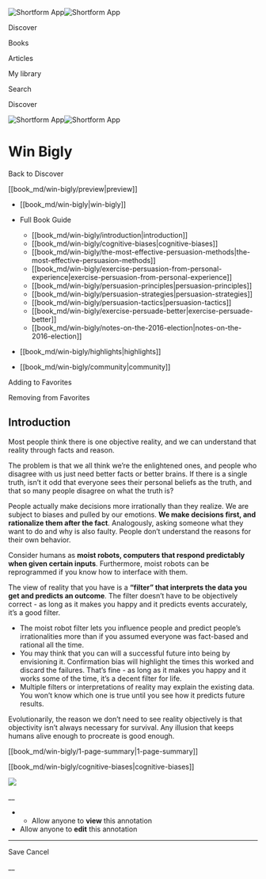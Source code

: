 ![Shortform App](/img/logo.36a2399e.svg)![Shortform App](/img/logo-dark.70c1b072.svg)

Discover

Books

Articles

My library

Search

Discover

![Shortform App](/img/logo.36a2399e.svg)![Shortform App](/img/logo-dark.70c1b072.svg)

# Win Bigly

Back to Discover

[[book_md/win-bigly/preview|preview]]

  * [[book_md/win-bigly|win-bigly]]
  * Full Book Guide

    * [[book_md/win-bigly/introduction|introduction]]
    * [[book_md/win-bigly/cognitive-biases|cognitive-biases]]
    * [[book_md/win-bigly/the-most-effective-persuasion-methods|the-most-effective-persuasion-methods]]
    * [[book_md/win-bigly/exercise-persuasion-from-personal-experience|exercise-persuasion-from-personal-experience]]
    * [[book_md/win-bigly/persuasion-principles|persuasion-principles]]
    * [[book_md/win-bigly/persuasion-strategies|persuasion-strategies]]
    * [[book_md/win-bigly/persuasion-tactics|persuasion-tactics]]
    * [[book_md/win-bigly/exercise-persuade-better|exercise-persuade-better]]
    * [[book_md/win-bigly/notes-on-the-2016-election|notes-on-the-2016-election]]
  * [[book_md/win-bigly/highlights|highlights]]
  * [[book_md/win-bigly/community|community]]



Adding to Favorites 

Removing from Favorites 

## Introduction

Most people think there is one objective reality, and we can understand that reality through facts and reason.

The problem is that we all think we’re the enlightened ones, and people who disagree with us just need better facts or better brains. If there is a single truth, isn’t it odd that everyone sees their personal beliefs as the truth, and that so many people disagree on what the truth is?

People actually make decisions more irrationally than they realize. We are subject to biases and pulled by our emotions. **We make decisions first, and rationalize them after the fact**. Analogously, asking someone what they want to do and why is also faulty. People don’t understand the reasons for their own behavior.

Consider humans as **moist robots, computers that respond predictably when given certain inputs**. Furthermore, moist robots can be reprogrammed if you know how to interface with them.

The view of reality that you have is a **“filter” that interprets the data you get and predicts an outcome**. The filter doesn’t have to be objectively correct - as long as it makes you happy and it predicts events accurately, it’s a good filter.

  * The moist robot filter lets you influence people and predict people’s irrationalities more than if you assumed everyone was fact-based and rational all the time.
  * You may think that you can will a successful future into being by envisioning it. Confirmation bias will highlight the times this worked and discard the failures. That’s fine - as long as it makes you happy and it works some of the time, it’s a decent filter for life.
  * Multiple filters or interpretations of reality may explain the existing data. You won’t know which one is true until you see how it predicts future results.



Evolutionarily, the reason we don’t need to see reality objectively is that objectivity isn’t always necessary for survival. Any illusion that keeps humans alive enough to procreate is good enough.

[[book_md/win-bigly/1-page-summary|1-page-summary]]

[[book_md/win-bigly/cognitive-biases|cognitive-biases]]

![](https://bat.bing.com/action/0?ti=56018282&Ver=2&mid=ed12fdd5-6411-4eb8-94bc-377e25ed4c04&sid=72e6e650642c11eeb2dd2161d176fe8d&vid=72e70890642c11eeb72d79fe7b6df2c6&vids=0&msclkid=N&pi=0&lg=en-US&sw=800&sh=600&sc=24&nwd=1&tl=Shortform%20%7C%20Book&p=https%3A%2F%2Fwww.shortform.com%2Fapp%2Fbook%2Fwin-bigly%2Fintroduction&r=&lt=1082&evt=pageLoad&sv=1&rn=268601)

__

  *   * Allow anyone to **view** this annotation
  * Allow anyone to **edit** this annotation



* * *

Save Cancel

__



